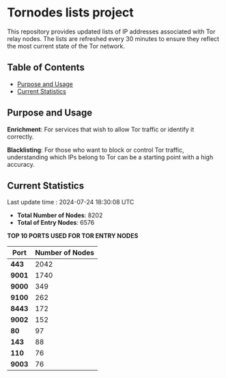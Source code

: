 # Tornodes lists project

This repository provides updated lists of IP addresses associated with Tor relay nodes. The lists are refreshed every 30 minutes to ensure they reflect the most current state of the Tor network.

## Table of Contents

- [Purpose and Usage](#purpose-and-usage)
- [Current Statistics](#current-statistics)


## Purpose and Usage

**Enrichment**: For services that wish to allow Tor traffic or identify it correctly.

**Blacklisting**: For those who want to block or control Tor traffic, understanding which IPs belong to Tor can be a starting point with a high accuracy.

## Current Statistics

Last update time : 2024-07-24 18:30:08 UTC

- **Total Number of Nodes**: 8202
- **Total of Entry Nodes**: 6576

**TOP 10 PORTS USED FOR TOR ENTRY NODES**

| **Port** | **Number of Nodes** |
|------|-----------------|
| **443**   | 2042  |
| **9001**   | 1740  |
| **9000**   | 349  |
| **9100**   | 262  |
| **8443**   | 172  |
| **9002**   | 152  |
| **80**   | 97  |
| **143**   | 88  |
| **110**   | 76  |
| **9003**   | 76  |

